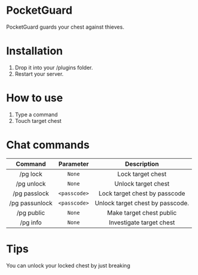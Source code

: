 # PocketGuard

PocketGuard guards your chest against thieves.

# Installation
1.  Drop it into your /plugins folder.
2.  Restart your server.

# How to use

1. Type a command
2. Touch target chest

# Chat commands

| Command | Parameter | Description |
| :-----: | :-------: | :---------: |
| /pg lock | `None` | Lock target chest |
| /pg unlock | `None` | Unlock target chest |
| /pg passlock | `<passcode>` | Lock target chest by passcode |
| /pg passunlock | `<passcode>` | Unlock target chest by passcode. |
| /pg public | `None` | Make target chest public |
| /pg info | `None` | Investigate target chest |

# Tips

You can unlock your locked chest by just breaking



